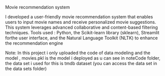 Movie recommendation system

I developed a user-friendly movie recommendation system that
enables users to input movie names and receive personalized movie
suggestions.
This system leverages advanced collaborative and content-based filtering techniques.
Tools used : Python, the Scikit-learn library (sklearn), Streamlit forthe user interface, and the Natural Language Toolkit (NLTK) to enhance the recommendation engine

Note: In this project i only uploaded the code of data modeling and the model , movies.pkl is the model i deployed as u can see in noteCode folder, the data set i used for this is tmdb dataset (you can access the data set in the data sets folder)
